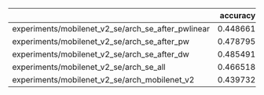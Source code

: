 |                                                    |   accuracy |    loss |
|:---------------------------------------------------|-----------:|--------:|
| experiments/mobilenet_v2_se/arch_se_after_pwlinear |   0.448661 | 1.50447 |
| experiments/mobilenet_v2_se/arch_se_after_pw       |   0.478795 | 1.44779 |
| experiments/mobilenet_v2_se/arch_se_after_dw       |   0.485491 | 1.44576 |
| experiments/mobilenet_v2_se/arch_se_all            |   0.466518 | 1.50163 |
| experiments/mobilenet_v2_se/arch_mobilenet_v2      |   0.439732 | 1.59952 |